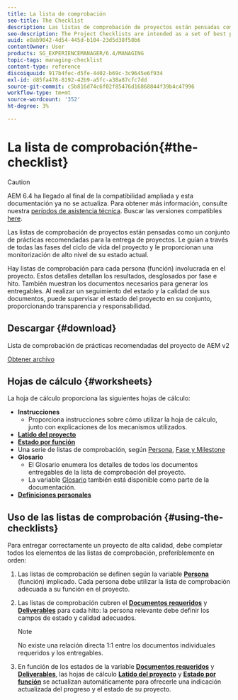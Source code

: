 ```yaml
---
title: La lista de comprobación
seo-title: The Checklist
description: Las listas de comprobación de proyectos están pensadas como un conjunto de prácticas recomendadas para la entrega de proyectos. Le guían a través de todas las fases del ciclo de vida del proyecto y le proporcionan una monitorización de alto nivel de su estado actual.
seo-description: The Project Checklists are intended as a set of best practices for project delivery. They guide you through all phases of the project life cycle and provide high level monitoring of your current status.
uuid: e8ab9042-4d54-445d-b104-23d5d38f58b6
contentOwner: User
products: SG_EXPERIENCEMANAGER/6.4/MANAGING
topic-tags: managing-checklist
content-type: reference
discoiquuid: 917b4fec-d5fe-4402-b69c-3c9645e6f934
exl-id: d85fa478-8192-42b9-a5fc-a38a87cfc7dd
source-git-commit: c5b816d74c6f02f85476d16868844f39b4c47996
workflow-type: tm+mt
source-wordcount: '352'
ht-degree: 3%

---
```


# La lista de comprobación{#the-checklist}

>[!CAUTION]
>
>AEM 6.4 ha llegado al final de la compatibilidad ampliada y esta documentación ya no se actualiza. Para obtener más información, consulte nuestra [períodos de asistencia técnica](https://helpx.adobe.com/es/support/programs/eol-matrix.html). Buscar las versiones compatibles [here](https://experienceleague.adobe.com/docs/).

Las listas de comprobación de proyectos están pensadas como un conjunto de prácticas recomendadas para la entrega de proyectos. Le guían a través de todas las fases del ciclo de vida del proyecto y le proporcionan una monitorización de alto nivel de su estado actual.

Hay listas de comprobación para cada persona (función) involucrada en el proyecto. Estos detalles detallan los resultados, desglosados por fase e hito. También muestran los documentos necesarios para generar los entregables. Al realizar un seguimiento del estado y la calidad de sus documentos, puede supervisar el estado del proyecto en su conjunto, proporcionando transparencia y responsabilidad.

## Descargar {#download}

Lista de comprobación de prácticas recomendadas del proyecto de AEM v2

[Obtener archivo](assets/aem_project_bp_checklistv2-64.xlsx)

## Hojas de cálculo {#worksheets}

La hoja de cálculo proporciona las siguientes hojas de cálculo:

* **Instrucciones**
   * Proporciona instrucciones sobre cómo utilizar la hoja de cálculo, junto con explicaciones de los mecanismos utilizados.
* **[Latido del proyecto](/help/managing/best-practices.md#project-heartbeat-dashboard)**
* **[Estado por función](/help/managing/best-practices.md#status-by-role)**
* Una serie de listas de comprobación, según [Persona](/help/managing/best-practices.md#persona), [Fase y Milestone](/help/managing/best-practices.md#phases-and-milestones)
* **Glosario**
   * El Glosario enumera los detalles de todos los documentos entregables de la lista de comprobación del proyecto.
   * La variable [Glosario](/help/managing/best-practices-glossary.md) también está disponible como parte de la documentación.
* **[Definiciones personales](/help/managing/best-practices.md#persona)**

## Uso de las listas de comprobación {#using-the-checklists}

Para entregar correctamente un proyecto de alta calidad, debe completar todos los elementos de las listas de comprobación, preferiblemente en orden:

1. Las listas de comprobación se definen según la variable **[Persona](/help/managing/best-practices.md#persona)** (función) implicado. Cada persona debe utilizar la lista de comprobación adecuada a su función en el proyecto.
1. Las listas de comprobación cubren el **[Documentos requeridos](/help/managing/best-practices.md#required-documents)** y **[Deliverables](/help/managing/best-practices.md#deliverables)** para cada hito: la persona relevante debe definir los campos de estado y calidad adecuados.

   >[!NOTE]
   >
   >No existe una relación directa 1:1 entre los documentos individuales requeridos y los entregables.

1. En función de los estados de la variable **[Documentos requeridos](/help/managing/best-practices.md#required-documents)** y **[Deliverables](/help/managing/best-practices.md#deliverables)**, las hojas de cálculo **[Latido del proyecto](/help/managing/best-practices.md#project-heartbeat-dashboard)** y **[Estado por función](/help/managing/best-practices.md#status-by-role)** se actualizan automáticamente para ofrecerle una indicación actualizada del progreso y el estado de su proyecto.
